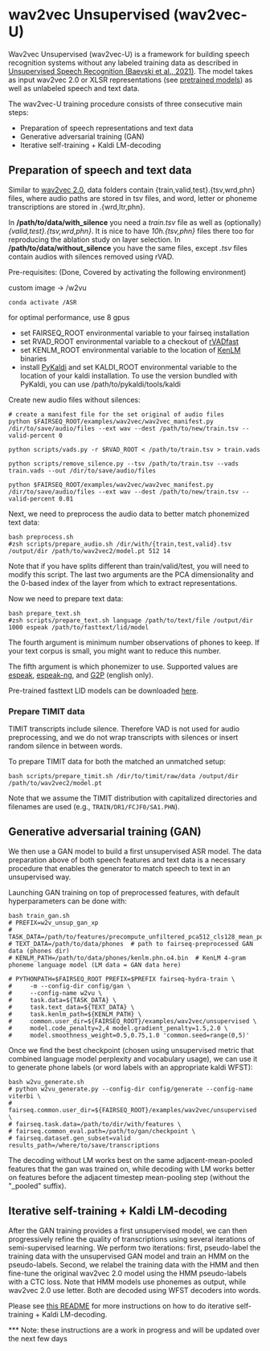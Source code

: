 # wav2vec Unsupervised  (wav2vec-U)
  
Wav2vec Unsupervised (wav2vec-U) is a framework for building speech recognition systems without any labeled training data as described in [Unsupervised Speech Recognition (Baevski et al., 2021)](https://ai.facebook.com/research/publications/unsupervised-speech-recognition).  The model takes as input wav2vec 2.0 or XLSR representations (see [pretrained models](https://github.com/pytorch/fairseq/blob/master/examples/wav2vec)) as well as unlabeled speech and text data.  
  
  The wav2vec-U training procedure consists of three consecutive main steps:
* Preparation of speech representations and text data
* Generative adversarial training (GAN)
* Iterative self-training + Kaldi LM-decoding

## Preparation of speech and text data
Similar to [wav2vec 2.0](https://github.com/pytorch/fairseq/blob/master/examples/wav2vec/README.md),  data folders contain {train,valid,test}.{tsv,wrd,phn} files, where audio paths are stored in tsv files, and word, letter or phoneme transcriptions are stored in .{wrd,ltr,phn}.

In **/path/to/data/with_silence** you need a *train.tsv* file as well as (optionally) *{valid,test}.{tsv,wrd,phn}*. It is nice to have *10h.{tsv,phn}* files there too for reproducing the ablation study on  layer selection. In **/path/to/data/without_silence** you have the same files, except *.tsv* files contain audios with silences removed using rVAD.

Pre-requisites: (Done, Covered by activating the following environment)

custom image -> /w2vu
```shell
conda activate /ASR
```
for optimal performance, use 8 gpus

* set FAIRSEQ_ROOT environmental variable to your fairseq installation
* set RVAD_ROOT environmental variable to a checkout of [rVADfast](https://github.com/zhenghuatan/rVADfast)
* set KENLM_ROOT environmental variable to the location of [KenLM](https://github.com/kpu/kenlm) binaries
* install [PyKaldi](https://github.com/pykaldi/pykaldi) and set KALDI_ROOT environmental variable to the location of your kaldi installation. To use the version bundled with PyKaldi, you can use /path/to/pykaldi/tools/kaldi

Create new audio files without silences:
```shell
# create a manifest file for the set original of audio files
python $FAIRSEQ_ROOT/examples/wav2vec/wav2vec_manifest.py /dir/to/save/audio/files --ext wav --dest /path/to/new/train.tsv --valid-percent 0

python scripts/vads.py -r $RVAD_ROOT < /path/to/train.tsv > train.vads

python scripts/remove_silence.py --tsv /path/to/train.tsv --vads train.vads --out /dir/to/save/audio/files

python $FAIRSEQ_ROOT/examples/wav2vec/wav2vec_manifest.py /dir/to/save/audio/files --ext wav --dest /path/to/new/train.tsv --valid-percent 0.01
```

Next, we need to preprocess the audio data to better match phonemized text data:

```shell
bash preprocess.sh
#zsh scripts/prepare_audio.sh /dir/with/{train,test,valid}.tsv /output/dir /path/to/wav2vec2/model.pt 512 14
```
Note that if you have splits different than train/valid/test, you will need to modify this script. The last two arguments are the PCA dimensionality and the 0-based index of the layer from which to extract representations.

Now we need to prepare text data:
```shell
bash prepare_text.sh
#zsh scripts/prepare_text.sh language /path/to/text/file /output/dir 1000 espeak /path/to/fasttext/lid/model
```

The fourth argument is minimum number observations of phones to keep. If your text corpus is small, you might want to reduce this number.

The fifth argument is which phonemizer to use. Supported values are [espeak](http://espeak.sourceforge.net/), [espeak-ng](https://github.com/espeak-ng/espeak-ng), and [G2P](https://github.com/Kyubyong/g2p) (english only).

Pre-trained fasttext LID models can be downloaded [here](https://fasttext.cc/docs/en/language-identification.html).

### Prepare TIMIT data
TIMIT transcripts include silence. Therefore VAD is not used for audio preprocessing, and we do not wrap transcripts with silences or insert random silence in between words.

To prepare TIMIT data for both the matched an unmatched setup:
```shell
bash scripts/prepare_timit.sh /dir/to/timit/raw/data /output/dir /path/to/wav2vec2/model.pt
```

Note that we assume the TIMIT distribution with capitalized directories and filenames are used (e.g., `TRAIN/DR1/FCJF0/SA1.PHN`).

## Generative adversarial training (GAN)

We then use a GAN model to build a first unsupervised ASR model. The data preparation above of both speech features and text data is a necessary procedure that enables the generator to match speech to text in an unsupervised way. 

Launching GAN training on top of preprocessed features, with default hyperparameters can be done with:

```
bash train_gan.sh
# PREFIX=w2v_unsup_gan_xp
# TASK_DATA=/path/to/features/precompute_unfiltered_pca512_cls128_mean_pooled  
# TEXT_DATA=/path/to/data/phones  # path to fairseq-preprocessed GAN data (phones dir)
# KENLM_PATH=/path/to/data/phones/kenlm.phn.o4.bin  # KenLM 4-gram phoneme language model (LM data = GAN data here)

# PYTHONPATH=$FAIRSEQ_ROOT PREFIX=$PREFIX fairseq-hydra-train \
#     -m --config-dir config/gan \
#     --config-name w2vu \
#     task.data=${TASK_DATA} \
#     task.text_data=${TEXT_DATA} \
#     task.kenlm_path=${KENLM_PATH} \
#     common.user_dir=${FAIRSEQ_ROOT}/examples/wav2vec/unsupervised \
#     model.code_penalty=2,4 model.gradient_penalty=1.5,2.0 \
#     model.smoothness_weight=0.5,0.75,1.0 'common.seed=range(0,5)'
```


Once we find the best checkpoint (chosen using unsupervised metric that combined language model perplexity and vocabulary usage), we can use it to generate phone labels (or word labels with an appropriate kaldi WFST):

```shell
bash w2vu_generate.sh
# python w2vu_generate.py --config-dir config/generate --config-name viterbi \
# fairseq.common.user_dir=${FAIRSEQ_ROOT}/examples/wav2vec/unsupervised \
# fairseq.task.data=/path/to/dir/with/features \
# fairseq.common_eval.path=/path/to/gan/checkpoint \ 
# fairseq.dataset.gen_subset=valid results_path=/where/to/save/transcriptions
```

The decoding without LM works best on the same adjacent-mean-pooled features that the gan was trained on, while decoding with LM works better on features before the adjacent timestep mean-pooling step (without the "_pooled" suffix).

## Iterative self-training + Kaldi LM-decoding
After the GAN training provides a first unsupervised model, we can then progressively refine the quality of transcriptions using several iterations of semi-supervised learning. We perform two iterations: first, pseudo-label the training data with the unsupervised GAN model and train an HMM on the pseudo-labels. Second, we relabel the training data with the HMM and then fine-tune the original wav2vec 2.0 model using the HMM pseudo-labels with a CTC loss. Note that HMM models use phonemes as output, while wav2vec 2.0 use letter. Both are decoded using WFST decoders into words.


Please see [this README](kaldi_self_train/README.md) for more instructions on how to do iterative self-training + Kaldi LM-decoding.

*** Note: these instructions are a work in progress and will be updated over the next few days

